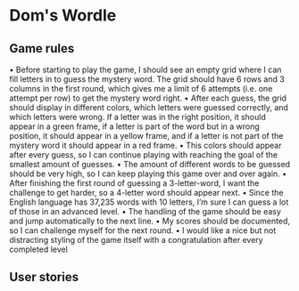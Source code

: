 # Dom's Wordle

## Game rules

•	Before starting to play the game, I should see an empty grid where I can fill letters in to guess the mystery word. The grid should have 6 rows and 
    3 columns in the first round, which gives me a limit of 6 attempts (i.e. one attempt per row) to get the mystery word right.
•	After each guess, the grid should display in different colors, which letters were guessed correctly, and which letters were wrong. If a letter was in the 
    right position, it should appear in a green frame, if a letter is part of the word but in a wrong position, it should appear in a yellow frame, and if a letter is not part of the mystery word it should appear in a red frame.
•	This colors should appear after every guess, so I can continue playing with reaching the goal of the smallest amount of guesses.
•	The amount of different words to be guessed should be very high, so I can keep playing this game over and over again.
•	After finishing the first round of guessing a 3-letter-word, I want the challenge to get harder, so a 4-letter word should appear next.
•	Since the English language has 37,235 words with 10 letters, I’m sure I can guess a lot of those in an advanced level.
•	The handling of the game should be easy and jump automatically to the next line.
•	My scores should be documented, so I can challenge myself for the next round.
•	I would like a nice but not distracting styling of the game itself with a congratulation after every completed level

## User stories
